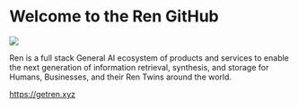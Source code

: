# Welcome to the Ren GitHub

![](https://getren.xyz/wp-content/uploads/2023/07/Slide-16_9-1.svg)

Ren is a full stack General AI ecosystem of products and services to enable the next generation of information retrieval, synthesis, and storage for Humans, Businesses, and their Ren Twins around the world.

https://getren.xyz
